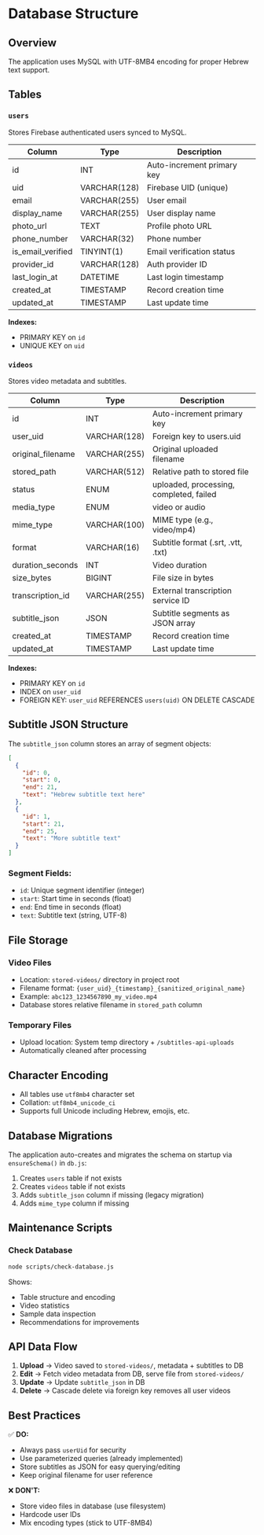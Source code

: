 # Database Structure

## Overview
The application uses MySQL with UTF-8MB4 encoding for proper Hebrew text support.

## Tables

### `users`
Stores Firebase authenticated users synced to MySQL.

| Column | Type | Description |
|--------|------|-------------|
| id | INT | Auto-increment primary key |
| uid | VARCHAR(128) | Firebase UID (unique) |
| email | VARCHAR(255) | User email |
| display_name | VARCHAR(255) | User display name |
| photo_url | TEXT | Profile photo URL |
| phone_number | VARCHAR(32) | Phone number |
| is_email_verified | TINYINT(1) | Email verification status |
| provider_id | VARCHAR(128) | Auth provider ID |
| last_login_at | DATETIME | Last login timestamp |
| created_at | TIMESTAMP | Record creation time |
| updated_at | TIMESTAMP | Last update time |

**Indexes:**
- PRIMARY KEY on `id`
- UNIQUE KEY on `uid`

### `videos`
Stores video metadata and subtitles.

| Column | Type | Description |
|--------|------|-------------|
| id | INT | Auto-increment primary key |
| user_uid | VARCHAR(128) | Foreign key to users.uid |
| original_filename | VARCHAR(255) | Original uploaded filename |
| stored_path | VARCHAR(512) | Relative path to stored file |
| status | ENUM | uploaded, processing, completed, failed |
| media_type | ENUM | video or audio |
| mime_type | VARCHAR(100) | MIME type (e.g., video/mp4) |
| format | VARCHAR(16) | Subtitle format (.srt, .vtt, .txt) |
| duration_seconds | INT | Video duration |
| size_bytes | BIGINT | File size in bytes |
| transcription_id | VARCHAR(255) | External transcription service ID |
| subtitle_json | JSON | Subtitle segments as JSON array |
| created_at | TIMESTAMP | Record creation time |
| updated_at | TIMESTAMP | Last update time |

**Indexes:**
- PRIMARY KEY on `id`
- INDEX on `user_uid`
- FOREIGN KEY: `user_uid` REFERENCES `users(uid)` ON DELETE CASCADE

## Subtitle JSON Structure

The `subtitle_json` column stores an array of segment objects:

```json
[
  {
    "id": 0,
    "start": 0,
    "end": 21,
    "text": "Hebrew subtitle text here"
  },
  {
    "id": 1,
    "start": 21,
    "end": 25,
    "text": "More subtitle text"
  }
]
```

### Segment Fields:
- `id`: Unique segment identifier (integer)
- `start`: Start time in seconds (float)
- `end`: End time in seconds (float)
- `text`: Subtitle text (string, UTF-8)

## File Storage

### Video Files
- Location: `stored-videos/` directory in project root
- Filename format: `{user_uid}_{timestamp}_{sanitized_original_name}`
- Example: `abc123_1234567890_my_video.mp4`
- Database stores relative filename in `stored_path` column

### Temporary Files
- Upload location: System temp directory + `/subtitles-api-uploads`
- Automatically cleaned after processing

## Character Encoding

- All tables use `utf8mb4` character set
- Collation: `utf8mb4_unicode_ci`
- Supports full Unicode including Hebrew, emojis, etc.

## Database Migrations

The application auto-creates and migrates the schema on startup via `ensureSchema()` in `db.js`:

1. Creates `users` table if not exists
2. Creates `videos` table if not exists
3. Adds `subtitle_json` column if missing (legacy migration)
4. Adds `mime_type` column if missing

## Maintenance Scripts

### Check Database
```bash
node scripts/check-database.js
```

Shows:
- Table structure and encoding
- Video statistics
- Sample data inspection
- Recommendations for improvements

## API Data Flow

1. **Upload** → Video saved to `stored-videos/`, metadata + subtitles to DB
2. **Edit** → Fetch video metadata from DB, serve file from `stored-videos/`
3. **Update** → Update `subtitle_json` in DB
4. **Delete** → Cascade delete via foreign key removes all user videos

## Best Practices

✅ **DO:**
- Always pass `userUid` for security
- Use parameterized queries (already implemented)
- Store subtitles as JSON for easy querying/editing
- Keep original filename for user reference

❌ **DON'T:**
- Store video files in database (use filesystem)
- Hardcode user IDs
- Mix encoding types (stick to UTF-8MB4)